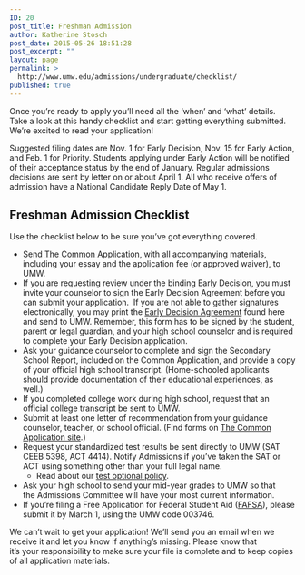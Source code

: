 ```yaml
---
ID: 20
post_title: Freshman Admission
author: Katherine Stosch
post_date: 2015-05-26 18:51:28
post_excerpt: ""
layout: page
permalink: >
  http://www.umw.edu/admissions/undergraduate/checklist/
published: true
---
```

Once you’re ready to apply you’ll need all the ‘when’ and ‘what’ details. Take a look at this handy checklist and start getting everything submitted. We’re excited to read your application!

Suggested filing dates are Nov. 1 for Early Decision, Nov. 15 for Early Action, and Feb. 1 for Priority. Students applying under Early Action will be notified of their acceptance status by the end of January. Regular admissions decisions are sent by letter on or about April 1. All who receive offers of admission have a National Candidate Reply Date of May 1.
<h2>Freshman Admission Checklist</h2>
Use the checklist below to be sure you’ve got everything covered.
<ul>
	<li>Send <a href="https://apply.commonapp.org/Login">The Common Application</a>, with all accompanying materials, including your essay and the application fee (or approved waiver), to UMW.</li>
	<li>If you are requesting review under the binding Early Decision, you must invite your counselor to sign the Early Decision Agreement before you can submit your application.  If you are not able to gather signatures electronically, you may print the <a href="http://www.umw.edu/admissions/wp-content/uploads/sites/6/2015/05/Early_Decision_Agreement.pdf">Early Decision Agreement</a> found here and send to UMW. Remember, this form has to be signed by the student, parent or legal guardian, and your high school counselor and is required to complete your Early Decision application.</li>
	<li>Ask your guidance counselor to complete and sign the Secondary School Report, included on the Common Application, and provide a copy of your official high school transcript. (Home-schooled applicants should provide documentation of their educational experiences, as well.)</li>
	<li>If you completed college work during high school, request that an official college transcript be sent to UMW.</li>
	<li>Submit at least one letter of recommendation from your guidance counselor, teacher, or school official. (Find forms on <a href="https://www.commonapp.org/Login">The Common Application site</a>.)</li>
	<li>Request your standardized test results be sent directly to UMW (SAT CEEB 5398, ACT 4414). Notify Admissions if you’ve taken the SAT or ACT using something other than your full legal name.
<ul>
	<li>Read about our <a href="/admissions/undergraduate/checklist/test-optional/">test optional policy</a>.</li>
</ul>
</li>
	<li>Ask your high school to send your mid-year grades to UMW so that the Admissions Committee will have your most current information.</li>
	<li>If you’re filing a Free Application for Federal Student Aid (<a href="https://fafsa.ed.gov/">FAFSA</a>), please submit it by March 1, using the UMW code 003746.</li>
</ul>
We can’t wait to get your application! We’ll send you an email when we receive it and let you know if anything’s missing. Please know that it’s your responsibility to make sure your file is complete and to keep copies of all application materials.